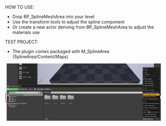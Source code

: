 HOW TO USE:
 - Drop BP_SplineMeshArea into your level
 - Use the transform tools to adjust the spline component
 - Or create a new actor deriving from BP_SplineMeshArea to adjust the materials use

TEST PROJECT:
 - The plugin comes packaged with M_SplineArea (SplineArea/Content/Maps)

![SHOWING SPLINE AREA CONTENT](https://github.com/PizzaCutter/SplineArea/blob/master/HowToSeeSplineAreaContent.jpg?raw=true)
